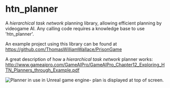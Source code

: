 # htn_planner

A *hierarchical task network* planning library, allowing efficient planning by videogame AI.
Any calling code requires a knowledge base to use 'htn_planner'.

An example project using this library can be found at https://github.com/ThomasWilliamWallace/PrisonGame

A great description of how a *hierarchical task network* planner works: http://www.gameaipro.com/GameAIPro/GameAIPro_Chapter12_Exploring_HTN_Planners_through_Example.pdf

![Planner in use in Unreal game engine- plan is displayed at top of screen.](Plan_unreal_screenshot.PNG)
